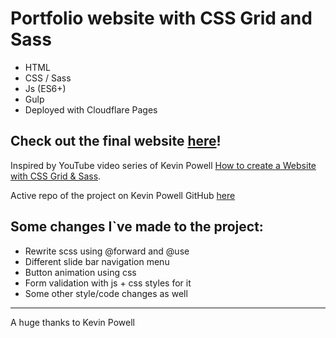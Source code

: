 # Portfolio website with CSS Grid and Sass

* HTML
* CSS / Sass
* Js (ES6+)
* Gulp 
* Deployed with Cloudflare Pages

## Check out the final website [here](https://portfolio-template-seala.pages.dev/)!


Inspired by YouTube video series of Kevin Powell [How to create a Website with CSS Grid & Sass](https://www.youtube.com/watch?v=dRuMoGNcJfw&list=PL4-IK0AVhVjNRKd4KBrXHpNtmMvR0qYz4).

Active repo of the project on Kevin Powell GitHub [here](https://github.com/kevin-powell/portfolio-with-css-grid)


## Some changes I`ve made to the project:

- Rewrite scss using @forward and @use
- Different slide bar navigation menu
- Button animation using css
- Form validation with js + css styles for it
- Some other style/code changes as well

---

A huge thanks to Kevin Powell